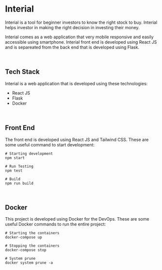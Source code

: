 # Interial
Interial is a tool for beginner investors to know the right stock to buy. Interial helps investor in making the right decision in investing their money.

Interial comes as a web application that very mobile responsive and easily accessible using smartphone. Interial front end is developed using React JS and is separeated from the back end that is developed using Flask.

<br />

## Tech Stack
Interial is a web application that is developed using these technologies:
- React JS
- Flask
- Docker

<br />

## Front End
The front end is developed using React JS and Tailwind CSS. These are some useful command to start development:

```
# Starting development
npm start

# Run Testing
npm test

# Build
npm run build

```

<br/>

## Docker
This project is developed using Docker for the DevOps. These are some useful Docker commands to run the entire project:

```
# Starting the containers
docker-compose up

# Stopping the containers
docker-compose stop

# System prune
docker system prune -a

```
